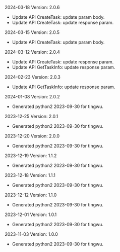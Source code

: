 2024-03-18 Version: 2.0.6
- Update API CreateTask: update param body.
- Update API CreateTask: update response param.


2024-03-15 Version: 2.0.5
- Update API CreateTask: update param body.


2024-03-12 Version: 2.0.4
- Update API CreateTask: update response param.
- Update API GetTaskInfo: update response param.


2024-02-23 Version: 2.0.3
- Update API GetTaskInfo: update response param.


2024-01-08 Version: 2.0.2
- Generated python2 2023-09-30 for tingwu.

2023-12-25 Version: 2.0.1
- Generated python2 2023-09-30 for tingwu.

2023-12-20 Version: 2.0.0
- Generated python2 2023-09-30 for tingwu.

2023-12-19 Version: 1.1.2
- Generated python2 2023-09-30 for tingwu.

2023-12-18 Version: 1.1.1
- Generated python2 2023-09-30 for tingwu.

2023-12-12 Version: 1.1.0
- Generated python2 2023-09-30 for tingwu.

2023-12-01 Version: 1.0.1
- Generated python2 2023-09-30 for tingwu.

2023-11-03 Version: 1.0.0
- Generated python2 2023-09-30 for tingwu.

